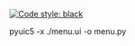 [![Code style: black](https://img.shields.io/badge/code%20style-black-000000.svg)](https://github.com/psf/black)

pyuic5 -x ./menu.ui -o menu.py